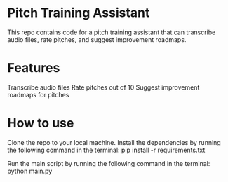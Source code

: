 # Pitch Training Assistant
This repo contains code for a pitch training assistant that can transcribe audio files, rate pitches, and suggest improvement roadmaps.

# Features
Transcribe audio files
Rate pitches out of 10
Suggest improvement roadmaps for pitches

# How to use
Clone the repo to your local machine.
Install the dependencies by running the following command in the terminal:
pip install -r requirements.txt

Run the main script by running the following command in the terminal:
python main.py

